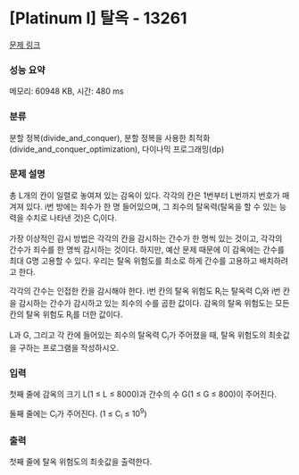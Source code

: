 # [Platinum I] 탈옥 - 13261 

[문제 링크](https://www.acmicpc.net/problem/13261) 

### 성능 요약

메모리: 60948 KB, 시간: 480 ms

### 분류

분할 정복(divide_and_conquer), 분할 정복을 사용한 최적화(divide_and_conquer_optimization), 다이나믹 프로그래밍(dp)

### 문제 설명

<p>총 L개의 칸이 일렬로 놓여져 있는 감옥이 있다. 각각의 칸은 1번부터 L번까지 번호가 매겨져 있다. i번 방에는 죄수가 한 명 들어있으며, 그 죄수의 탈옥력(탈옥을 할 수 있는 능력을 수치로 나타낸 것)은 C<sub>i</sub>이다.</p>

<p>가장 이상적인 감시 방법은 각각의 칸을 감시하는 간수가 한 명씩 있는 것이고, 각각의 간수가 죄수를 한 명씩 감시하는 것이다. 하지만, 예산 문제 때문에 이 감옥에는 간수를 최대 G명 고용할 수 있다. 우리는 탈옥 위험도를 최소로 하게 간수를 고용하고 배치하려고 한다.</p>

<p>각각의 간수는 인접한 칸을 감시해야 한다. i번 칸의 탈옥 위험도 R<sub>i</sub>는 탈옥력 C<sub>i</sub>와 i번 칸을 감시하는 간수가 감시하고 있는 죄수의 수를 곱한 값이다. 감옥의 탈옥 위험도는 모든 칸의 탈옥 위험도 R<sub>i</sub>를 더한 값이다.</p>

<p>L과 G, 그리고 각 칸에 들어있는 죄수의 탈옥력 C<sub>i</sub>가 주어졌을 때, 탈옥 위험도의 최솟값을 구하는 프로그램을 작성하시오.</p>

### 입력 

 <p>첫째 줄에 감옥의 크기 L(1 ≤ L ≤ 8000)과 간수의 수 G(1 ≤ G ≤ 800)이 주어진다.</p>

<p>둘째 줄에는 C<sub>i</sub>가 주어진다. (1 ≤ C<sub>i</sub> ≤ 10<sup>9</sup>)</p>

### 출력 

 <p>첫째 줄에 탈옥 위험도의 최솟값을 출력한다.</p>


